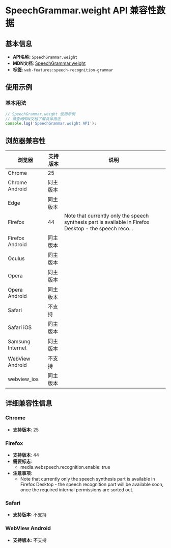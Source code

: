 # SpeechGrammar.weight API 兼容性数据

## 基本信息

- **API名称**: `SpeechGrammar.weight`
- **MDN文档**: [SpeechGrammar.weight](https://developer.mozilla.org/docs/Web/API/SpeechGrammar/weight)
- **标签**: `web-features:speech-recognition-grammar`

## 使用示例

### 基本用法

```javascript
// SpeechGrammar.weight 使用示例
// 请查阅MDN文档了解具体用法
console.log('SpeechGrammar.weight API');
```

## 浏览器兼容性

| 浏览器 | 支持版本 | 说明 |
|--------|----------|------|
| Chrome | 25 |  |
| Chrome Android | 同主版本 |  |
| Edge | 同主版本 |  |
| Firefox | 44 | Note that currently only the speech synthesis part is available in Firefox Desktop - the speech reco... |
| Firefox Android | 同主版本 |  |
| Oculus | 同主版本 |  |
| Opera | 同主版本 |  |
| Opera Android | 同主版本 |  |
| Safari | 不支持 |  |
| Safari iOS | 同主版本 |  |
| Samsung Internet | 同主版本 |  |
| WebView Android | 不支持 |  |
| webview_ios | 同主版本 |  |

## 详细兼容性信息

### Chrome

- **支持版本**: 25

### Firefox

- **支持版本**: 44
- **需要标志**: 
  - media.webspeech.recognition.enable: true
- **注意事项**:
  - Note that currently only the speech synthesis part is available in Firefox Desktop - the speech recognition part will be available soon, once the required internal permissions are sorted out.

### Safari

- **支持版本**: 不支持

### WebView Android

- **支持版本**: 不支持

